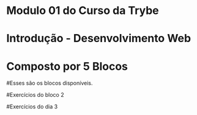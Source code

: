 # Modulo 01 do Curso da Trybe

# Introdução - Desenvolvimento Web

# Composto por 5 Blocos

#Esses são os blocos disponíveis.

#Exercícios do bloco 2

#Exercícios do dia 3
